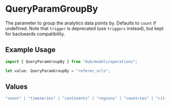 # QueryParamGroupBy

The parameter to group the analytics data points by. Defaults to `count` if undefined. Note that `trigger` is deprecated (use `triggers` instead), but kept for backwards compatibility.

## Example Usage

```typescript
import { QueryParamGroupBy } from "dub/models/operations";

let value: QueryParamGroupBy = "referer_urls";
```

## Values

```typescript
"count" | "timeseries" | "continents" | "regions" | "countries" | "cities" | "devices" | "browsers" | "os" | "trigger" | "triggers" | "referers" | "referer_urls" | "top_links" | "top_urls"
```